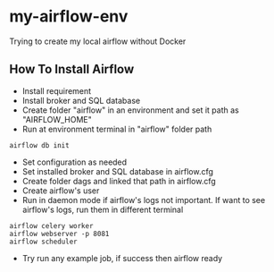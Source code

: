 # my-airflow-env
Trying to create my local airflow without Docker

## How To Install Airflow
- Install requirement
- Install broker and SQL database
- Create folder "airflow" in an environment and set it path as "AIRFLOW_HOME"
- Run at environment terminal in "airflow" folder path
```
airflow db init
```
- Set configuration as needed
- Set installed broker and SQL database in airflow.cfg
- Create folder dags and linked that path in airflow.cfg
- Create airflow's user
- Run in daemon mode if airflow's logs not important. If want to see airflow's logs, run them in different terminal
```
airflow celery worker
airflow webserver -p 8081
airflow scheduler
```
- Try run any example job, if success then airflow ready